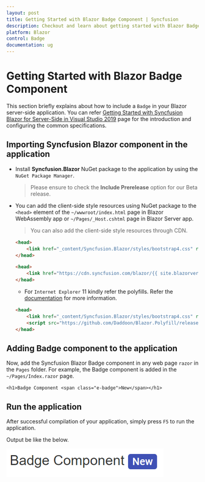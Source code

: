 ```yaml
---
layout: post
title: Getting Started with Blazor Badge Component | Syncfusion
description: Checkout and learn about getting started with Blazor Badge component of Syncfusion, and more details.
platform: Blazor
control: Badge
documentation: ug
---
```


<!-- markdownlint-disable MD024 -->

# Getting Started with Blazor Badge Component

This section briefly explains about how to include a `Badge` in your Blazor server-side application. You can refer [Getting Started with Syncfusion Blazor for Server-Side in Visual Studio 2019](../../getting-started/blazor-server-side-visual-studio-2019/) page for the introduction and configuring the common specifications.

## Importing Syncfusion Blazor component in the application

* Install **Syncfusion.Blazor** NuGet package to the application by using the `NuGet Package Manager`.
    > Please ensure to check the **Include Prerelease** option for our Beta release.

* You can add the client-side style resources using NuGet package to the `<head>` element of the `~/wwwroot/index.html` page in Blazor WebAssembly app or `~/Pages/_Host.cshtml` page in Blazor Server app.
    > You can also add the client-side style resources through CDN.

    ```html
    <head>
        <link href="_content/Syncfusion.Blazor/styles/bootstrap4.css" rel="stylesheet" />
    </head>
    ```

    ```html
    <head>
        <link href="https://cdn.syncfusion.com/blazor/{{ site.blazorversion }}/styles/bootstrap4.css" rel="stylesheet" />
    </head>
    ```

    * For `Internet Explorer` 11 kindly refer the polyfills. Refer the [documentation](https://blazor.syncfusion.com/documentation/common/how-to/render-blazor-server-app-in-ie/) for more information.

    ```html
    <head>
        <link href="_content/Syncfusion.Blazor/styles/bootstrap4.css" rel="stylesheet" />
        <script src="https://github.com/Daddoon/Blazor.Polyfill/releases/download/3.0.1/blazor.polyfill.min.js"></script>
    </head>
    ```

## Adding Badge component to the application

Now, add the Syncfusion Blazor Badge component in any web page `razor` in the `Pages` folder. For example, the Badge component is added in the `~/Pages/Index.razor` page.

```cshtml
<h1>Badge Component <span class="e-badge">New</span></h1>
```

## Run the application

After successful compilation of your application, simply press `F5` to run the application.

Output be like the below.

![Blazor Badge Component](images/blazor-badge-component.png)